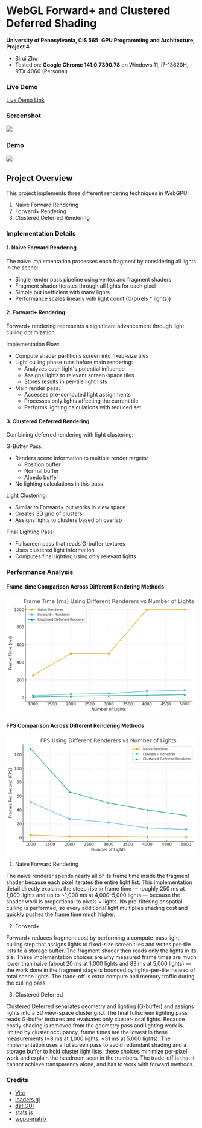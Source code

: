 WebGL Forward+ and Clustered Deferred Shading
======================

**University of Pennsylvania, CIS 565: GPU Programming and Architecture, Project 4**

* Sirui Zhu
* Tested on: **Google Chrome 141.0.7390.78** on
  Windows 11, i7-13620H, RTX 4060 (Personal)

### Live Demo

[Live Demo Link](http://angelasiruizhu.github.io/Project4-WebGPU-Forward-Plus-and-Clustered-Deferred)

### Screenshot

![](img/screenshot.png)

### Demo

![](img/565proj4.gif)


## Project Overview

This project implements three different rendering techniques in WebGPU:
1. Naive Forward Rendering
2. Forward+ Rendering
3. Clustered Deferred Rendering

### Implementation Details

#### 1. Naive Forward Rendering
The naive implementation processes each fragment by considering all lights in the scene:
- Single render pass pipeline using vertex and fragment shaders
- Fragment shader iterates through all lights for each pixel
- Simple but inefficient with many lights
- Performance scales linearly with light count (O(pixels * lights))

#### 2. Forward+ Rendering
Forward+ rendering represents a significant advancement through light culling optimization:

Implementation Flow:
- Compute shader partitions screen into fixed-size tiles
- Light culling phase runs before main rendering:
  - Analyzes each light's potential influence
  - Assigns lights to relevant screen-space tiles
  - Stores results in per-tile light lists
- Main render pass:
  - Accesses pre-computed light assignments
  - Processes only lights affecting the current tile
  - Performs lighting calculations with reduced set

#### 3. Clustered Deferred Rendering
Combining deferred rendering with light clustering:

G-Buffer Pass:
- Renders scene information to multiple render targets:
  - Position buffer
  - Normal buffer
  - Albedo buffer 
- No lighting calculations in this pass

Light Clustering:
- Similar to Forward+ but works in view space
- Creates 3D grid of clusters
- Assigns lights to clusters based on overlap

Final Lighting Pass:
- Fullscreen pass that reads G-buffer textures
- Uses clustered light information
- Computes final lighting using only relevant lights

### Performance Analysis

#### Frame-time Comparison Across Different Rendering Methods

![](img/graph2.png)

#### FPS Comparison Across Different Rendering Methods

![](img/graph.png)

1. Naive Forward Rendering

The naive renderer spends nearly all of its frame time inside the fragment shader because each pixel iterates the entire light list. This implementation detail directly explains the steep rise in frame time — roughly 250 ms at 1,000 lights and up to ~1,000 ms at 4,000–5,000 lights — because the shader work is proportional to pixels × lights. No pre-filtering or spatial culling is performed, so every additional light multiplies shading cost and quickly pushes the frame time much higher.

2. Forward+

Forward+ reduces fragment cost by performing a compute-pass light culling step that assigns lights to fixed-size screen tiles and writes per-tile lists to a storage buffer. The fragment shader then reads only the lights in its tile. These implementation choices are why measured frame times are much lower than naive (about 20 ms at 1,000 lights and 83 ms at 5,000 lights) — the work done in the fragment stage is bounded by lights-per-tile instead of total scene lights. The trade-off is extra compute and memory traffic during the culling pass.

3. Clustered Deferred

Clustered Deferred separates geometry and lighting (G-buffer) and assigns lights into a 3D view-space cluster grid. The final fullscreen lighting pass reads G-buffer textures and evaluates only cluster-local lights. Because costly shading is removed from the geometry pass and lighting work is limited by cluster occupancy, frame times are the lowest in these measurements (~8 ms at 1,000 lights, ~31 ms at 5,000 lights). The implementation uses a fullscreen pass to avoid redundant shading and a storage buffer to hold cluster light lists; these choices minimize per-pixel work and explain the headroom seen in the numbers. The trade-off is that it cannot achieve transparency alone, and has to work with forward methods. 

### Credits

- [Vite](https://vitejs.dev/)
- [loaders.gl](https://loaders.gl/)
- [dat.GUI](https://github.com/dataarts/dat.gui)
- [stats.js](https://github.com/mrdoob/stats.js)
- [wgpu-matrix](https://github.com/greggman/wgpu-matrix)

